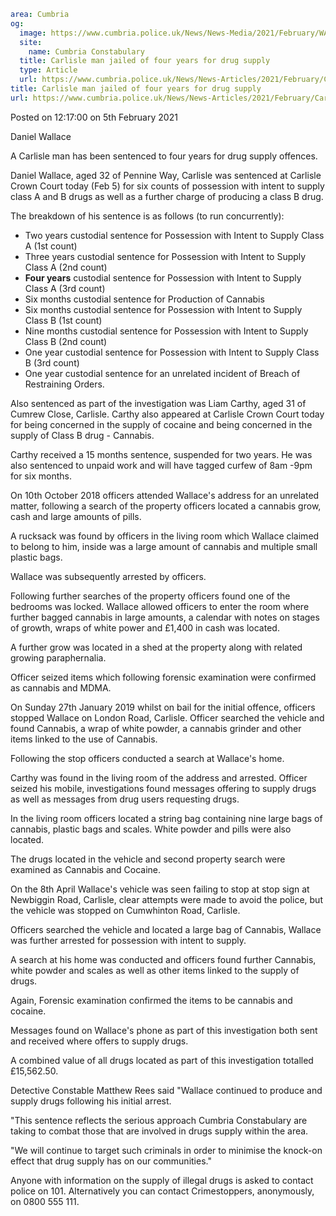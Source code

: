 ```yaml
area: Cumbria
og:
  image: https://www.cumbria.police.uk/News/News-Media/2021/February/WALLACE-DANIEL-JON-13-12-1988jpg.jpg
  site:
    name: Cumbria Constabulary
  title: Carlisle man jailed of four years for drug supply
  type: Article
  url: https://www.cumbria.police.uk/News/News-Articles/2021/February/Carlisle-man-jailed-of-four-years-for-drug-supply.aspx
title: Carlisle man jailed of four years for drug supply
url: https://www.cumbria.police.uk/News/News-Articles/2021/February/Carlisle-man-jailed-of-four-years-for-drug-supply.aspx
```

Posted on 12:17:00 on 5th February 2021

Daniel Wallace

A Carlisle man has been sentenced to four years for drug supply offences.

Daniel Wallace, aged 32 of Pennine Way, Carlisle was sentenced at Carlisle Crown Court today (Feb 5) for six counts of possession with intent to supply class A and B drugs as well as a further charge of producing a class B drug.

The breakdown of his sentence is as follows (to run concurrently):

 * Two years custodial sentence for Possession with Intent to Supply Class A (1st count)
 * Three years custodial sentence for Possession with Intent to Supply Class A (2nd count)
 * **Four years** custodial sentence for Possession with Intent to Supply Class A (3rd count)
 * Six months custodial sentence for Production of Cannabis
 * Six months custodial sentence for Possession with Intent to Supply Class B (1st count)
 * Nine months custodial sentence for Possession with Intent to Supply Class B (2nd count)
 * One year custodial sentence for Possession with Intent to Supply Class B (3rd count)
 * One year custodial sentence for an unrelated incident of Breach of Restraining Orders.

Also sentenced as part of the investigation was Liam Carthy, aged 31 of Cumrew Close, Carlisle. Carthy also appeared at Carlisle Crown Court today for being concerned in the supply of cocaine and being concerned in the supply of Class B drug - Cannabis.

Carthy received a 15 months sentence, suspended for two years. He was also sentenced to unpaid work and will have tagged curfew of 8am -9pm for six months.

On 10th October 2018 officers attended Wallace's address for an unrelated matter, following a search of the property officers located a cannabis grow, cash and large amounts of pills.

A rucksack was found by officers in the living room which Wallace claimed to belong to him, inside was a large amount of cannabis and multiple small plastic bags.

Wallace was subsequently arrested by officers.

Following further searches of the property officers found one of the bedrooms was locked. Wallace allowed officers to enter the room where further bagged cannabis in large amounts, a calendar with notes on stages of growth, wraps of white power and £1,400 in cash was located.

A further grow was located in a shed at the property along with related growing paraphernalia.

Officer seized items which following forensic examination were confirmed as cannabis and MDMA.

On Sunday 27th January 2019 whilst on bail for the initial offence, officers stopped Wallace on London Road, Carlisle. Officer searched the vehicle and found Cannabis, a wrap of white powder, a cannabis grinder and other items linked to the use of Cannabis.

Following the stop officers conducted a search at Wallace's home.

Carthy was found in the living room of the address and arrested. Officer seized his mobile, investigations found messages offering to supply drugs as well as messages from drug users requesting drugs.

In the living room officers located a string bag containing nine large bags of cannabis, plastic bags and scales. White powder and pills were also located.

The drugs located in the vehicle and second property search were examined as Cannabis and Cocaine.

On the 8th April Wallace's vehicle was seen failing to stop at stop sign at Newbiggin Road, Carlisle, clear attempts were made to avoid the police, but the vehicle was stopped on Cumwhinton Road, Carlisle.

Officers searched the vehicle and located a large bag of Cannabis, Wallace was further arrested for possession with intent to supply.

A search at his home was conducted and officers found further Cannabis, white powder and scales as well as other items linked to the supply of drugs.

Again, Forensic examination confirmed the items to be cannabis and cocaine.

Messages found on Wallace's phone as part of this investigation both sent and received where offers to supply drugs.

A combined value of all drugs located as part of this investigation totalled £15,562.50.

Detective Constable Matthew Rees said "Wallace continued to produce and supply drugs following his initial arrest.

"This sentence reflects the serious approach Cumbria Constabulary are taking to combat those that are involved in drugs supply within the area.

"We will continue to target such criminals in order to minimise the knock-on effect that drug supply has on our communities."

Anyone with information on the supply of illegal drugs is asked to contact police on 101. Alternatively you can contact Crimestoppers, anonymously, on 0800 555 111.
